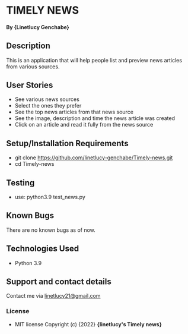# TIMELY NEWS

#### By **{Linetlucy Genchabe}**
## Description
This is an application that will help people list and preview news articles from various sources.

## User Stories
* See various news sources
* Select the ones they prefer
* See the top news articles from that news source
* See the image, description and time the news article was created
* Click on an article and read it fully from the news source

## Setup/Installation Requirements
* git clone https://github.com/linetlucy-genchabe/Timely-news.git
* cd Timely-news

## Testing 
* use: python3.9 test_news.py

## Known Bugs
There are no known bugs as of now.
## Technologies Used
* Python 3.9

## Support and contact details
Contact me via linetlucy21@gmail.com
### License
* MIT license
Copyright (c) {2022} **{linetlucy's Timely news}**